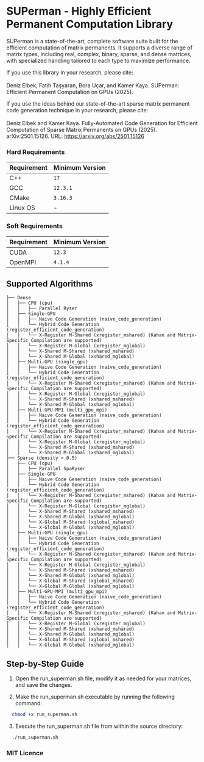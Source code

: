 # SUPerman - Highly Efficient Permanent Computation Library

SUPerman is a state-of-the-art, complete software suite built for the efficient computation of matrix permanents. It supports a diverse range of matrix types, including real, complex, binary, sparse, and dense matrices, with specialized handling tailored to each type to maximize performance.

If you use this library in your research, please cite:
<br/><br/>
Deniz Elbek, Fatih Taşyaran, Bora Uçar, and Kamer Kaya. SUPerman: Efficient Permanent Computation on GPUs (2025).

If you use the ideas behind our state-of-the-art sparse matrix permanent code generation technique in your research, please cite:
<br/><br/>
Deniz Elbek and Kamer Kaya. Fully-Automated Code Generation for Efficient Computation of Sparse Matrix Permanents on GPUs (2025). arXiv:2501.15126. URL: https://arxiv.org/abs/2501.15126


### Hard Requirements

| **Requirement** | **Minimum Version** |
| --------------- | ------------------- |
| C++             | `17`             |
| GCC             | `12.3.1`         |
| CMake           | `3.16.3`         |
| Linux OS        | -                   |

### Soft Requirements

| **Requirement** | **Minimum Version** |
| --------------- | ------------------- |
| CUDA            | `12.3`           |
| OpenMPI         | `4.1.4`          |


## Supported Algorithms

```plaintext
├── Dense
│   ├── CPU (cpu)
│   │   ├── Parallel Ryser
│   ├── Single-GPU
│   │   ├── Naive Code Generation (naive_code_generation)
│   │   └── Hybrid Code Generation (register_efficient_code_generation)
│   │   └── X-Register M-Shared (xregister_mshared) (Kahan and Matrix-Specific Compilation are supported)
│   │   └── X-Register M-Global (xregister_mglobal)
│   │   └── X-Shared M-Shared (xshared_mshared)
│   │   └── X-Shared M-Global (xshared_mglobal)
│   ├── Multi-GPU (single_gpu)
│   │   ├── Naive Code Generation (naive_code_generation)
│   │   └── Hybrid Code Generation (register_efficient_code_generation)
│   │   └── X-Register M-Shared (xregister_mshared) (Kahan and Matrix-Specific Compilation are supported)
│   │   └── X-Register M-Global (xregister_mglobal)
│   │   └── X-Shared M-Shared (xshared_mshared)
│   │   └── X-Shared M-Global (xshared_mglobal)
│   ├── Multi-GPU-MPI (multi_gpu_mpi)
│   │   ├── Naive Code Generation (naive_code_generation)
│   │   └── Hybrid Code Generation (register_efficient_code_generation)
│   │   └── X-Register M-Shared (xregister_mshared) (Kahan and Matrix-Specific Compilation are supported)
│   │   └── X-Register M-Global (xregister_mglobal)
│   │   └── X-Shared M-Shared (xshared_mshared)
│   │   └── X-Shared M-Global (xshared_mglobal)
├── Sparse (density < 0.5)
│   ├── CPU (cpu)
│   │   ├── Parallel SpaRyser
│   ├── Single-GPU
│   │   ├── Naive Code Generation (naive_code_generation)
│   │   └── Hybrid Code Generation (register_efficient_code_generation)
│   │   └── X-Register M-Shared (xregister_mshared) (Kahan and Matrix-Specific Compilation are supported)
│   │   └── X-Register M-Global (xregister_mglobal)
│   │   └── X-Shared M-Shared (xshared_mshared)
│   │   └── X-Shared M-Global (xshared_mglobal)
│   │   └── X-Global M-Shared (xglobal_mshared)
│   │   └── X-Global M-Global (xshared_mglobal)
│   ├── Multi-GPU (single_gpu)
│   │   ├── Naive Code Generation (naive_code_generation)
│   │   └── Hybrid Code Generation (register_efficient_code_generation)
│   │   └── X-Register M-Shared (xregister_mshared) (Kahan and Matrix-Specific Compilation are supported)
│   │   └── X-Register M-Global (xregister_mglobal)
│   │   └── X-Shared M-Shared (xshared_mshared)
│   │   └── X-Shared M-Global (xshared_mglobal)
│   │   └── X-Global M-Shared (xglobal_mshared)
│   │   └── X-Global M-Global (xshared_mglobal)
│   ├── Multi-GPU-MPI (multi_gpu_mpi)
│   │   ├── Naive Code Generation (naive_code_generation)
│   │   └── Hybrid Code Generation (register_efficient_code_generation)
│   │   └── X-Register M-Shared (xregister_mshared) (Kahan and Matrix-Specific Compilation are supported)
│   │   └── X-Register M-Global (xregister_mglobal)
│   │   └── X-Shared M-Shared (xshared_mshared)
│   │   └── X-Shared M-Global (xshared_mglobal)
│   │   └── X-Global M-Shared (xglobal_mshared)
│   │   └── X-Global M-Global (xshared_mglobal)
```


## Step-by-Step Guide

1. Open the run_superman.sh file, modify it as needed for your matrices, and save the changes.

2. Make the run_superman.sh executable by running the following command:

```bash 
  chmod +x run_superman.sh
```

3. Execute the run_superman.sh file from within the source directory:
```bash
  ./run_superman.sh
```


### MIT Licence
